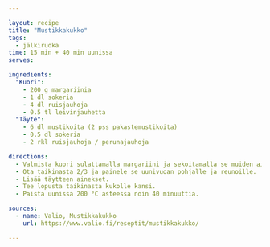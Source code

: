 ```yaml
---

layout: recipe
title: "Mustikkakukko"
tags:
  - jälkiruoka
time: 15 min + 40 min uunissa
serves:

ingredients:
  "Kuori":
    - 200 g margariinia
    - 1 dl sokeria
    - 4 dl ruisjauhoja
    - 0.5 tl leivinjauhetta
  "Täyte":
    - 6 dl mustikoita (2 pss pakastemustikoita)
    - 0.5 dl sokeria
    - 2 rkl ruisjauhoja / perunajauhoja

directions:
  - Valmista kuori sulattamalla margariini ja sekoitamalla se muiden aineiden kanssa.
  - Ota taikinasta 2/3 ja painele se uunivuoan pohjalle ja reunoille.
  - Lisää täytteen ainekset.
  - Tee lopusta taikinasta kukolle kansi.
  - Paista uunissa 200 °C asteessa noin 40 minuuttia.

sources:
  - name: Valio, Mustikkakukko
    url: https://www.valio.fi/reseptit/mustikkakukko/

---
```


